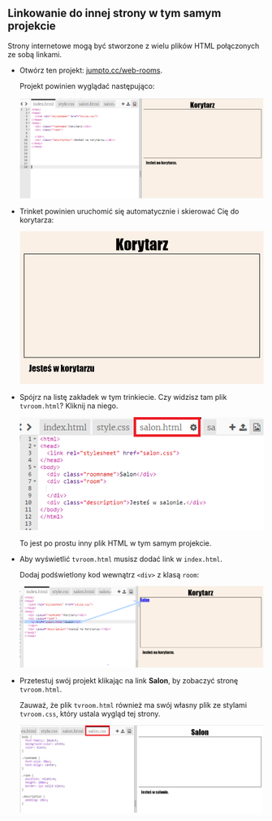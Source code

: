 ## Linkowanie do innej strony w tym samym projekcie

Strony internetowe mogą być stworzone z wielu plików HTML połączonych ze sobą linkami.

+ Otwórz ten projekt: <a href="https://trinket.io/html/f1486ddb24" target="_blank">jumpto.cc/web-rooms</a>.
    
    Projekt powinien wyglądać następująco:
    
    ![zrzut ekranu](images/rooms-starter.png)

+ Trinket powinien uruchomić się automatycznie i skierować Cię do korytarza:
    
    ![zrzut ekranu](images/rooms-hall-start.png)

+ Spójrz na listę zakładek w tym trinkiecie. Czy widzisz tam plik `tvroom.html`? Kliknij na niego.
    
    ![zrzut ekranu](images/rooms-tvroom-html.png)
    
    To jest po prostu inny plik HTML w tym samym projekcie.

+ Aby wyświetlić `tvroom.html` musisz dodać link w `index.html`.
    
    Dodaj podświetlony kod wewnątrz `<div>` z klasą `room`:
    
    ![zrzut ekranu](images/rooms-link-tvroom.png)

+ Przetestuj swój projekt klikając na link **Salon**, by zobaczyć stronę `tvroom.html`.
    
    Zauważ, że plik `tvroom.html` również ma swój własny plik ze stylami `tvroom.css`, który ustala wygląd tej strony.
    
    ![zrzut ekranu](images/rooms-tvroom-unstyled.png)